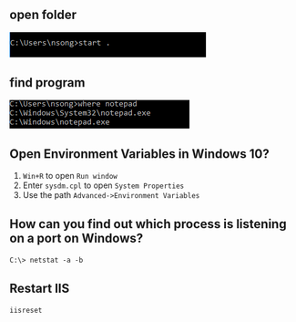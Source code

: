 ## open folder 

<img src="start.PNG">

## find program 

<img src="where.PNG">

## Open Environment Variables in Windows 10?
   
1. `Win+R` to open `Run window` 
2. Enter `sysdm.cpl` to open `System Properties`
3. Use the path `Advanced->Environment Variables`    

## How can you find out which process is listening on a port on Windows?

	C:\> netstat -a -b

## Restart IIS

	iisreset